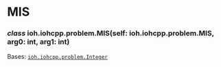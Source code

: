 # MIS


### _class_ ioh.iohcpp.problem.MIS(self: ioh.iohcpp.problem.MIS, arg0: int, arg1: int)
Bases: [`ioh.iohcpp.problem.Integer`](ioh.iohcpp.problem.Integer.md#ioh.iohcpp.problem.Integer)
